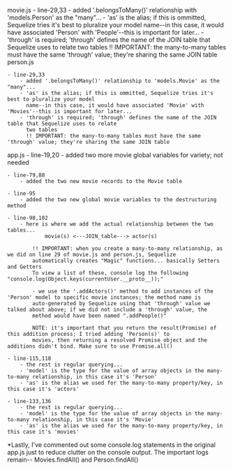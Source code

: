 movie.js
    - line-29,33
        - added '.belongsToMany()' relationship with 'models.Person' as the "many"...
        - 'as' is the alias; if this is ommitted, Sequelize tries it's best to pluralize your model
          name--in this case, it would have associated 'Person' with 'People'--this is important for later...
        - 'through' is required; 'through' defines the name of the JOIN table that Sequelize uses to relate
          two tables
          !! IMPORTANT: the many-to-many tables must have the same 'through' value; they're sharing the same JOIN table person.js
          
    - line-29,33
        - added '.belongsToMany()' relationship to 'models.Movie' as the "many"...
        - 'as' is the alias; if this is ommitted, Sequelize tries it's best to pluralize your model
          name--in this case, it would have associated 'Movie' with 'Movies'--this is important for later...
        - 'through' is required; 'through' defines the name of the JOIN table that Sequelize uses to relate
          two tables
          !! IMPORTANT: the many-to-many tables must have the same 'through' value; they're sharing the same JOIN table

app.js
    - line-19,20
        - added two more movie global variables for variety; not needed
        
    - line-79,88
        - added the two new movie records to the Movie table
        
    - line-95
        - added the two new global movie variables to the destructuring method
        
    - line-98,102
        - here is where we add the actual relationship between the two tables...
                movie(s) <---JOIN_table---> actor(s)

            !! IMPORTANT: when you create a many-to-many relationship, as we did on line 29 of movie.js and person.js, Sequelize
            automatically creates "Magic" functions... basically Setters and Getters
            To view a list of these, console log the following "console.log(Object.keys(currentUser.__proto__));"

            - we use the '.addActors()' method to add instances of the 'Person' model to specific movie instances; the method name is 
            auto-generated by Sequelize using that 'through' value we talked about above; if we did not include a 'through' value, the
            method would have been named ".addPeople()"

            NOTE: it's important that you return the result(Promise) of this addition process; I tried adding 'Person(s)' to
            movies, then returning a resolved Promise object and the additions didn't bind. Make sure to use Promise.all()

    - line-115,118
        - the rest is regular querying...    
        - 'model' is the type for the value of array objects in the many-to-many relationship, in this case it's 'Person'
        - 'as' is the alias we used for the many-to-many property/key, in this case it's 'actors'
        
    - line-133,136
        - the rest is regular querying...
        - 'model' is the type for the value of array objects in the many-to-many relationship, in this case it's 'Movie'
        - 'as' is the alias we used for the many-to-many property/key, in this case it's 'movies'

*Lastly,
    I've commented out some console.log statements in the original app.js just to reduce clutter on the console output.
    The important logs remain-- Movies.findAll() and Person.findAll()
